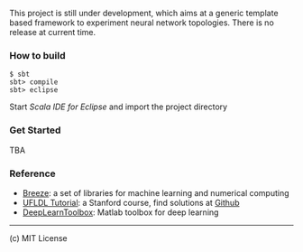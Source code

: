 This project is still under development, which aims at a generic template based framework to experiment neural network topologies. There is no release at current time.

### How to build

```
$ sbt
sbt> compile
sbt> eclipse
```
Start _Scala IDE for Eclipse_ and import the project directory

### Get Started
TBA

### Reference
* [Breeze](https://github.com/dlwh/breeze/): a set of libraries for machine learning and numerical computing
* [UFLDL Tutorial](http://ufldl.stanford.edu/wiki/index.php/UFLDL_Tutorial): a Stanford course, find solutions at [Github](https://github.com/search?q=UFLDL+Tutorial)
* [DeepLearnToolbox](https://github.com/rasmusbergpalm/DeepLearnToolbox): Matlab toolbox for deep learning

----
(c) MIT License

